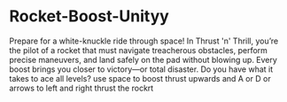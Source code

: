 # Rocket-Boost-Unityy
Prepare for a white-knuckle ride through space! In Thrust 'n' Thrill, you’re the pilot of a rocket that must navigate treacherous obstacles, perform precise maneuvers, and land safely on the pad without blowing up. Every boost brings you closer to victory—or total disaster. Do you have what it takes to ace all  levels?
use space to boost thrust upwards and A or D or arrows to left and right thrust the rockrt
